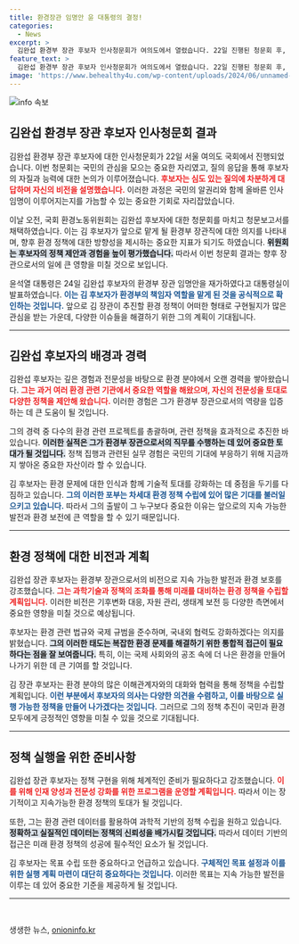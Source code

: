 ```yaml
---
title: 환경장관 임명안 윤 대통령의 결정!
categories:
  - News
excerpt: >
  김완섭 환경부 장관 후보자 인사청문회가 여의도에서 열렸습니다. 22일 진행된 청문회 후, 윤석열 대통령이 그의 임명을 재가하며 환경 정책의 향방이注目되고 있습니다!
feature_text: >
  김완섭 환경부 장관 후보자 인사청문회가 여의도에서 열렸습니다. 22일 진행된 청문회 후, 윤석열 대통령이 그의 임명을 재가하며 환경 정책의 향방이注目되고 있습니다!
image: 'https://www.behealthy4u.com/wp-content/uploads/2024/06/unnamed-file.png'
---
```


<p><img src="https://www.behealthy4u.com/wp-content/uploads/2024/06/unnamed-file.png" alt="info 속보" /></p>

<h2 data-ke-size="size26">김완섭 환경부 장관 후보자 인사청문회 결과</h2>

<p data-ke-size="size16">김완섭 환경부 장관 후보자에 대한 인사청문회가 22일 서울 여의도 국회에서 진행되었습니다. 이번 청문회는 국민의 관심을 모으는 중요한 자리였고, 질의 응답을 통해 후보자의 자질과 능력에 대한 논의가 이루어졌습니다. <b><span style="color: #ee2323;">후보자는 심도 있는 질의에 차분하게 대답하며 자신의 비전을 설명했습니다.</span></b> 이러한 과정은 국민의 알권리와 함께 올바른 인사 임명이 이루어지는지를 가늠할 수 있는 중요한 기회로 자리잡았습니다.</p>

<p data-ke-size="size16">이날 오전, 국회 환경노동위원회는 김완섭 후보자에 대한 청문회를 마치고 청문보고서를 채택하였습니다. 이는 김 후보자가 앞으로 맡게 될 환경부 장관직에 대한 의지를 나타내며, 향후 환경 정책에 대한 방향성을 제시하는 중요한 지표가 되기도 하였습니다. <b><span style="background-color: #21538527;">위원회는 후보자의 정책 제안과 경험을 높이 평가했습니다.</span></b> 따라서 이번 청문회 결과는 향후 장관으로서의 일에 큰 영향을 미칠 것으로 보입니다.</p>

<p data-ke-size="size16">윤석열 대통령은 24일 김완섭 후보자의 환경부 장관 임명안을 재가하였다고 대통령실이 발표하였습니다. <b><span style="color: #1a5490;">이는 김 후보자가 환경부의 책임자 역할을 맡게 된 것을 공식적으로 확인하는 것입니다.</span></b> 앞으로 김 장관이 추진할 환경 정책이 어떠한 형태로 구현될지가 많은 관심을 받는 가운데, 다양한 이슈들을 해결하기 위한 그의 계획이 기대됩니다.</p>

<hr>

<h2 data-ke-size="size26">김완섭 후보자의 배경과 경력</h2>

<p data-ke-size="size16">김완섭 후보자는 깊은 경험과 전문성을 바탕으로 환경 분야에서 오랜 경력을 쌓아왔습니다. <b><span style="color: #ee2323;">그는 과거 여러 환경 관련 기관에서 중요한 역할을 해왔으며, 자신의 전문성을 토대로 다양한 정책을 제안해 왔습니다.</span></b> 이러한 경험은 그가 환경부 장관으로서의 역량을 입증하는 데 큰 도움이 될 것입니다.</p>

<p data-ke-size="size16">그의 경력 중 다수의 환경 관련 프로젝트를 총괄하며, 관련 정책을 효과적으로 추진한 바 있습니다. <b><span style="background-color: #21538527;">이러한 실적은 그가 환경부 장관으로서의 직무를 수행하는 데 있어 중요한 토대가 될 것입니다.</span></b> 정책 집행과 관련된 실무 경험은 국민의 기대에 부응하기 위해 지금까지 쌓아온 중요한 자산이라 할 수 있습니다.</p>

<p data-ke-size="size16">김 후보자는 환경 문제에 대한 인식과 함께 기술적 토대를 강화하는 데 중점을 두기를 다짐하고 있습니다. <b><span style="color: #1a5490;">그의 이러한 포부는 차세대 환경 정책 수립에 있어 많은 기대를 불러일으키고 있습니다.</span></b> 따라서 그의 출발이 그 누구보다 중요한 이유는 앞으로의 지속 가능한 발전과 환경 보전에 큰 역할을 할 수 있기 때문입니다.</p>

<hr>

<h2 data-ke-size="size26">환경 정책에 대한 비전과 계획</h2>

<p data-ke-size="size16">김완섭 장관 후보자는 환경부 장관으로서의 비전으로 지속 가능한 발전과 환경 보호를 강조했습니다. <b><span style="color: #ee2323;">그는 과학기술과 정책의 조화를 통해 미래를 대비하는 환경 정책을 수립할 계획입니다.</span></b> 이러한 비전은 기후변화 대응, 자원 관리, 생태계 보전 등 다양한 측면에서 중요한 영향을 미칠 것으로 예상됩니다.</p>

<p data-ke-size="size16">후보자는 환경 관련 법규와 국제 규범을 준수하며, 국내외 협력도 강화하겠다는 의지를 밝혔습니다. <b><span style="background-color: #21538527;">그의 이러한 태도는 복잡한 환경 문제를 해결하기 위한 통합적 접근이 필요하다는 점을 잘 보여줍니다.</span></b> 특히, 이는 국제 사회와의 공조 속에 더 나은 환경을 만들어 나가기 위한 데 큰 기여를 할 것입니다.</p>

<p data-ke-size="size16">김 장관 후보자는 환경 분야의 많은 이해관계자와의 대화와 협력을 통해 정책을 수립할 계획입니다. <b><span style="color: #1a5490;">이런 부분에서 후보자의 의사는 다양한 의견을 수렴하고, 이를 바탕으로 실행 가능한 정책을 만들어 나가겠다는 것입니다.</span></b> 그러므로 그의 정책 추진이 국민과 환경 모두에게 긍정적인 영향을 미칠 수 있을 것으로 기대됩니다.</p>

<hr>

<h2 data-ke-size="size26">정책 실행을 위한 준비사항</h2>

<p data-ke-size="size16">김완섭 장관 후보자는 정책 구현을 위해 체계적인 준비가 필요하다고 강조했습니다. <b><span style="color: #ee2323;">이를 위해 인재 양성과 전문성 강화를 위한 프로그램을 운영할 계획입니다.</span></b> 따라서 이는 장기적이고 지속가능한 환경 정책의 토대가 될 것입니다.</p>

<p data-ke-size="size16">또한, 그는 환경 관련 데이터를 활용하여 과학적 기반의 정책 수립을 원하고 있습니다. <b><span style="background-color: #21538527;">정확하고 실질적인 데이터는 정책의 신뢰성을 배가시킬 것입니다.</span></b> 따라서 데이터 기반의 접근은 미래 환경 정책의 성공에 필수적인 요소가 될 것입니다.</p>

<p data-ke-size="size16">김 후보자는 목표 수립 또한 중요하다고 언급하고 있습니다. <b><span style="color: #1a5490;">구체적인 목표 설정과 이를 위한 실행 계획 마련이 대단히 중요하다는 것입니다.</span></b> 이러한 목표는 지속 가능한 발전을 이루는 데 있어 중요한 기준을 제공하게 될 것입니다.</p>

<hr>

<p data-ke-size="size16">&nbsp;</p>
생생한 뉴스, <a href="https://onioninfo.kr" rel="dofollow">onioninfo.kr</a>


